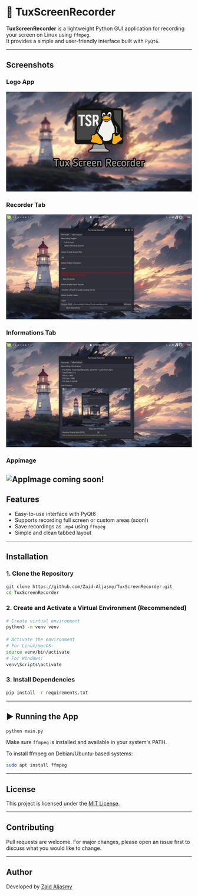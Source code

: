 # 🎥 TuxScreenRecorder

**TuxScreenRecorder** is a lightweight Python GUI application for recording your screen on Linux using `ffmpeg`.  
It provides a simple and user-friendly interface built with `PyQt6`.

---

##  Screenshots

### Logo App
![App Logo](logo.jpg)

### Recorder Tab
![Recorder Tab](TSRRecorderTab.png)

### Informations Tab
![Informations Tab](TSR-InfoTab.png)

### Appimage
![AppImage coming soon!](appiamge.png)
---

##  Features

- Easy-to-use interface with PyQt6  
- Supports recording full screen or custom areas (soon!)
- Save recordings as `.mp4` using `ffmpeg`  
- Simple and clean tabbed layout

---

##  Installation

### 1. Clone the Repository

```bash
git clone https://github.com/Zaid-Aljasmy/TuxScreenRecorder.git
cd TuxScreenRecorder
```

### 2. Create and Activate a Virtual Environment (Recommended)

```bash
# Create virtual environment
python3 -m venv venv

# Activate the environment
# For Linux/macOS:
source venv/bin/activate
# For Windows:
venv\Scripts\activate
```

### 3. Install Dependencies

```bash
pip install -r requirements.txt
```

---

## ▶ Running the App

```bash
python main.py
```

Make sure `ffmpeg` is installed and available in your system's PATH.

To install ffmpeg on Debian/Ubuntu-based systems:

```bash
sudo apt install ffmpeg
```

---

##  License

This project is licensed under the [MIT License](LICENSE).

---

##  Contributing

Pull requests are welcome. For major changes, please open an issue first to discuss what you would like to change.

---

##  Author

Developed by [Zaid Aljasmy](https://github.com/Zaid-Aljasmy)
